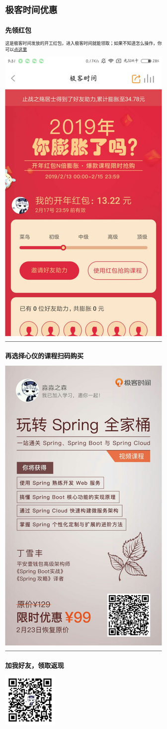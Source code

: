 # 极客时间优惠

## 先领红包 
这是极客时间发放的开工红包，进入极客时间就能领取；如果不知道怎么操作，你可以[点这里](https://promo.geekbang.org/activity/newyear-red-envelope/7pPEI94x6QLtHnx1DBJwt1pVCZX67eFw3_mBijGE530)
<br>

![image](./image/jike/红包.jpg)







<hr>

## 再选择心仪的课程扫码购买
![image](./image/jike/Spring全家桶.jpg)



<hr>

## 加我好友，领取返现
![image](./image/mmzsblog.png)